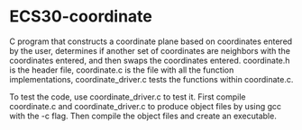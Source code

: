# ECS30-coordinate
C program that constructs a coordinate plane based on coordinates entered by the user, determines if another set of coordinates are neighbors with the coordinates entered, and then swaps the coordinates entered. coordinate.h is the header file, coordinate.c is the file with all the function implementations, coordinate_driver.c tests the functions within coordinate.c.

To test the code, use coordinate_driver.c to test it. First compile coordinate.c and coordinate_driver.c to produce object files by using gcc with the -c flag. Then compile the object files and create an executable.
